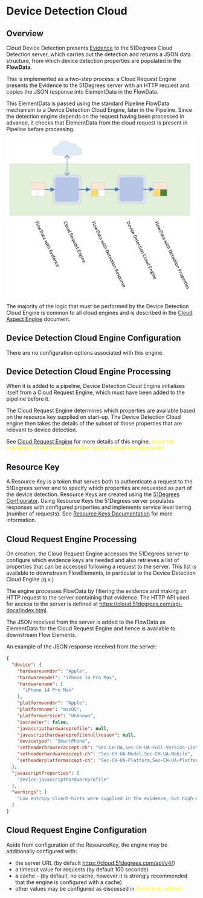 # Device Detection Cloud

## Overview

Cloud Device Detection presents [Evidence](../../pipeline-specification/features/evidence.md) 
to the 51Degrees Cloud Detection server, which carries out the detection 
and returns a JSON data structure, from which device detection properties 
are populated in the **FlowData**.

This is implemented as a two-step process: a Cloud Request Engine
presents the Evidence to the 51Degrees server with an HTTP request
and copies the JSON response into ElementData in the FlowData.

This ElementData is passed using the standard Pipeline FlowData mechanism to
a Device Detection Cloud Engine, later in the Pipeline. Since the detection 
engine depends on the request having been processed in advance, it checks that
ElementData from the cloud request is present in Pipeline before processing.

![Cloud engine flow](../../../pipeline-specification/images/Device%20Detection%20Cloud%20Engine.png)

The majority of the logic that must be performed by the Device Detection Cloud
Engine is common to all cloud engines and is described in the 
[Cloud Aspect Engine](../../pipeline-specification/pipeline-elements/cloud-aspect-engine.md) 
document.

## Device Detection Cloud Engine Configuration

There are no configuration options associated with this engine.

## Device Detection Cloud Engine Processing

When it is added to a pipeline, Device Detection Cloud Engine initializes
itself from a Cloud Request Engine, which must have been added to the pipeline
before it. 

The Cloud Request Engine determines which properties are available
based on the resource key supplied on start-up. The Device Detection Cloud engine 
then takes the details of the subset of those properties that are relevant to 
device detection.

See [Cloud Request Engine](../../pipeline-specification/pipeline-elements/cloud-request-engine.md) 
for more details of this engine.
<span style="color:yellow">move the remainder of text here to pipeline spec 
to create that document</span>

## Resource Key

A Resource Key is a token that serves both to authenticate a request to the 
51Degrees server and to specify which properties are requested as part of the 
device detection. Resource Keys are created using the 
[51Degrees Configurator](https://51degrees.com/documentation/4.4/_concepts__configurator.html). Using Resource Keys the 51Degrees 
server populates responses with configured properties and implements service
level tiering (number of requests). 
See [Resource Keys Documentation](https://51degrees.com/documentation/4.4/_info__resource_keys.html)
for more information.

## Cloud Request Engine Processing

On creation, the Cloud Request Engine accesses the 51Degrees server to 
configure which evidence keys are needed and also retrieves a list of properties
that can be accessed following a request to the server. This list is 
available to downstream FlowElements, in particular to the Device Detection 
Cloud Engine (q.v.)

The engine processes FlowData by filtering the evidence and making an HTTP 
request to the server containing that evidence. The HTTP API used for access to 
the server is defined at https://cloud.51degrees.com/api-docs/index.html.

The JSON received from the server is added to the FlowData as ElementData 
for the Cloud Request Engine and hence is available to downstream Flow Elements.

An example of the JSON response received from the server:

```json
{
  "device": {
    "hardwarevendor": "Apple",
    "hardwaremodel": "iPhone 14 Pro Max",
    "hardwarename": [
      "iPhone 14 Pro Max"
    ],
    "platformvendor": "Apple",
    "platformname": "macOS",
    "platformversion": "Unknown",
    "iscrawler": false,
    "javascripthardwareprofile": null,
    "javascripthardwareprofilenullreason": null,
    "devicetype": "SmartPhone",
    "setheaderbrowseraccept-ch": "Sec-CH-UA,Sec-CH-UA-Full-Version-List,Sec-CH-UA-Mobile,Sec-CH-UA-Platform",
    "setheaderhardwareaccept-ch": "Sec-CH-UA-Model,Sec-CH-UA-Mobile",
    "setheaderplatformaccept-ch": "Sec-CH-UA-Platform,Sec-CH-UA-Platform-Version"
  },
  "javascriptProperties": [
    "device.javascripthardwareprofile"
  ],
  "warnings": [
    "Low entropy client-hints were supplied in the evidence, but high-entropy client-hints were not.\nThis will lead to less accurate results, and indicates that permissions were not set correctly in the original response to the browser.\nFor more info on client-hint permissions, see http://51degrees.me/documentation/4.4/_device_detection__features__user_agent_client_hints.html."
  ]
}
```

## Cloud Request Engine Configuration

Aside from configuration of the ResourceKey, the engine may be additionally 
configured with:
- the server URL (by default https://cloud.51degrees.com/api/v4/)
- a timeout value for requests (by default 100 seconds)
- a cache - (by default, no cache, however it is strongly recommended that 
    the engine is configured with a cache)
- other values may be configured as discussed in <span style="color:yellow">if 
not here, where?</span>
